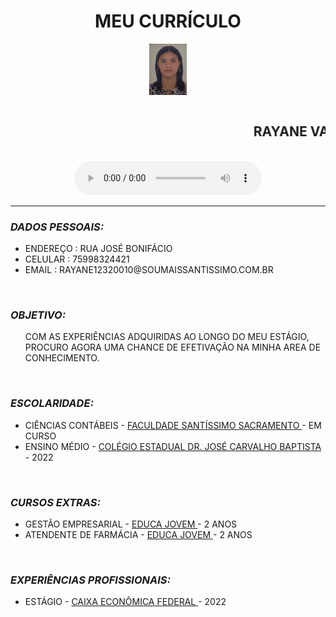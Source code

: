<html>
<head><title>PAGINA PESSOAL DE RAYANE</title> <style type="text/css" id="operaUserStyle"></style></head>
<body background=bg.AVIF bgproperties=fixed src="https://github.com/Ray1232004/site/blob/index/bg.avif" data-hpc="true" class="Box-sc-g0xbh4-0kzRgrl">
<h1 align=center>MEU CURRÍCULO</h1>
<CENTER><IMG SRC="https://github.com/Ray1232004/site/blob/main/02.jpeg" WIDTH=12% alt="02.jpeg" data-hpc="true" class="Box-sc-g0xbh4-0kzRgrl"><style"border-radius:30px;"></CENTER>

<MARQUEE><H2>RAYANE VASCONCELOS DOS SANTOS DA SILVA</H2></MARQUEE>
<center><AUDIO CONTROLS>
<SOURCE SRC="https://github.com/Ray1232004/site/blob/main/01.mp3" TYPE="AUDIO/MPEG">

</AUDIO> </center>

<HR COLOR="SALMON">

<H3><I>DADOS PESSOAIS:</I></H3>
<UL>
<LI>ENDEREÇO : RUA JOSÉ BONIFÁCIO
<LI>CELULAR : 75998324421
<LI>EMAIL :  RAYANE12320010@SOUMAISSANTISSIMO.COM.BR
</UL>

<BR>

<H3><I>OBJETIVO:</I></H3>
<UL>
COM AS EXPERIÊNCIAS ADQUIRIDAS AO LONGO DO MEU ESTÁGIO, PROCURO AGORA UMA CHANCE DE EFETIVAÇÃO NA MINHA AREA DE CONHECIMENTO.
</UL>

<BR>

<H3><I>ESCOLARIDADE:</I></H3>
<UL>
<LI>CIÊNCIAS CONTÁBEIS - <a href="https://www.fsssacramento.br/"target="_blank">FACULDADE SANTÍSSIMO SACRAMENTO </a>- EM CURSO</LI>
<LI>ENSINO MÉDIO - <a href="http://escolas.educacao.ba.gov.br/node/12284"target="blank">COLÉGIO ESTADUAL DR. JOSÉ CARVALHO BAPTISTA </a>- 2022</LI>
</UL>

<BR>

<H3><I>CURSOS EXTRAS:</I></H3>
<UL>
<LI>GESTÃO EMPRESARIAL - <a href="https://www.educajovem.com.br/"target="_blank"> EDUCA JOVEM </a>- 2 ANOS
<LI>ATENDENTE DE FARMÁCIA - <a href="https://www.educajovem.com.br/"target="_blank"> EDUCA JOVEM </a>- 2 ANOS
</UL>

<BR>

<H3><I>EXPERIÊNCIAS PROFISSIONAIS:</I></H3>
<UL>
<LI>ESTÁGIO - <a href="https://www.caixa.gov.br/Paginas/home-caixa.aspx"target="_blank"> CAIXA ECONÔMICA FEDERAL </a> - 2022

<BR>

</ul>
</font>
</body>
</html>
